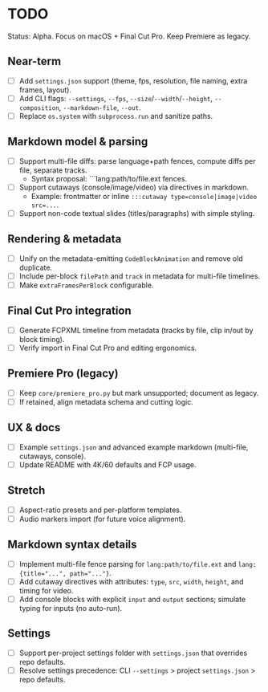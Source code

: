 # TODO

Status: Alpha. Focus on macOS + Final Cut Pro. Keep Premiere as legacy.

## Near-term
- [ ] Add `settings.json` support (theme, fps, resolution, file naming, extra frames, layout).
- [ ] Add CLI flags: `--settings`, `--fps`, `--size`/`--width`/`--height`, `--composition`, `--markdown-file`, `--out`.
- [ ] Replace `os.system` with `subprocess.run` and sanitize paths.

## Markdown model & parsing
- [ ] Support multi-file diffs: parse language+path fences, compute diffs per file, separate tracks.
  - Syntax proposal: ```lang:path/to/file.ext fences.
- [ ] Support cutaways (console/image/video) via directives in markdown.
  - Example: frontmatter or inline `:::cutaway type=console|image|video src=...`.
- [ ] Support non-code textual slides (titles/paragraphs) with simple styling.

## Rendering & metadata
- [ ] Unify on the metadata-emitting `CodeBlockAnimation` and remove old duplicate.
- [ ] Include per-block `filePath` and `track` in metadata for multi-file timelines.
- [ ] Make `extraFramesPerBlock` configurable.

## Final Cut Pro integration
- [ ] Generate FCPXML timeline from metadata (tracks by file, clip in/out by block timing).
- [ ] Verify import in Final Cut Pro and editing ergonomics.

## Premiere Pro (legacy)
- [ ] Keep `core/premiere_pro.py` but mark unsupported; document as legacy.
- [ ] If retained, align metadata schema and cutting logic.

## UX & docs
- [ ] Example `settings.json` and advanced example markdown (multi-file, cutaways, console).
- [ ] Update README with 4K/60 defaults and FCP usage.

## Stretch
- [ ] Aspect-ratio presets and per-platform templates.
- [ ] Audio markers import (for future voice alignment).

## Markdown syntax details
- [ ] Implement multi-file fence parsing for `lang:path/to/file.ext` and `lang:{title="...", path="..."}`.
- [ ] Add cutaway directives with attributes: `type`, `src`, `width`, `height`, and timing for video.
- [ ] Add console blocks with explicit `input` and `output` sections; simulate typing for inputs (no auto-run).

## Settings
- [ ] Support per-project settings folder with `settings.json` that overrides repo defaults.
- [ ] Resolve settings precedence: CLI `--settings` > project `settings.json` > repo defaults.
